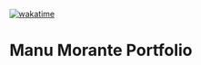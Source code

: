 [![wakatime](https://wakatime.com/badge/github/manumorante/manumorante.com.svg?style=for-the-badge)](https://wakatime.com/badge/github/manumorante/manumorante.com)

# Manu Morante Portfolio
